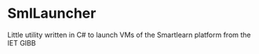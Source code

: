 # SmlLauncher
Little utility written in C# to launch VMs of the Smartlearn platform from the IET GIBB

